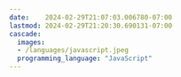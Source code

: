 ```yaml
---
date:    2024-02-29T21:07:03.006780-07:00
lastmod: 2024-02-29T21:20:30.690131-07:00
cascade:
  images:
  - /languages/javascript.jpeg
  programming_language: "JavaScript"
---
```

